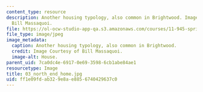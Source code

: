 ```yaml
---
content_type: resource
description: Another housing typology, also common in Brightwood. Image Courtesy of
  Bill Massaquoi.
file: https://ol-ocw-studio-app-qa.s3.amazonaws.com/courses/11-945-springfield-studio-fall-2005/ff1e09fdab329e8ae8856740429637c0_03_north_end_home.jpg
file_type: image/jpeg
image_metadata:
  caption: Another housing typology, also common in Brightwood.
  credit: Image Courtesy of Bill Massaquoi.
  image-alt: House.
parent_uid: 7ca0dc4e-6917-0e69-3598-6cb1abe84ae1
resourcetype: Image
title: 03_north_end_home.jpg
uid: ff1e09fd-ab32-9e8a-e885-6740429637c0
---
```

